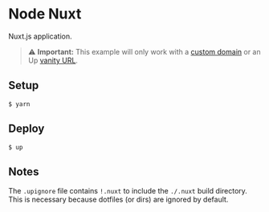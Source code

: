 
# Node Nuxt

Nuxt.js application.

> :warning: **Important:** This example will only work with a [custom domain](https://up.docs.apex.sh/#configuration.stages_custom_domains) or an Up [vanity URL](https://github.com/apex/up/issues/179).

## Setup

```
$ yarn
```

## Deploy

```
$ up
```

## Notes

The `.upignore` file contains `!.nuxt` to include the `./.nuxt` build directory. This is necessary because dotfiles (or dirs) are ignored by default.

